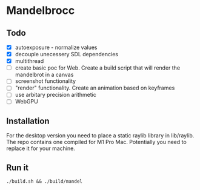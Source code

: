 # Mandelbrocc

## Todo
- [x] autoexposure - normalize values
- [x] decouple unecessery SDL dependencies
- [x] multithread
- [ ] create basic poc for Web. Create a build script that will render the mandelbrot in a canvas
- [ ] screenshot functionality
- [ ] "render" functionality. Create an animation based on keyframes
- [ ] use arbitary precision arithmetic
- [ ] WebGPU

## Installation
For the desktop version you need to place a static raylib library in lib/raylib. The repo contains one compiled for M1 Pro Mac. Potentially you need to replace it for your machine.

## Run it
```
./build.sh && ./build/mandel
```
